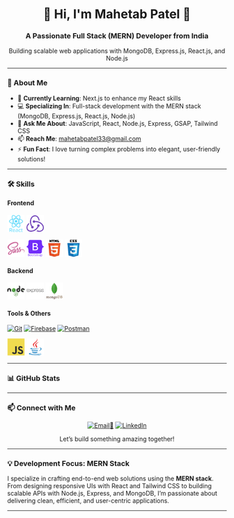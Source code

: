 <div align="center">
  <h1>🤍 Hi, I'm Mahetab Patel 🤍</h1>
  <h3>A Passionate Full Stack (MERN) Developer from India</h3>
  <p>Building scalable web applications with MongoDB, Express.js, React.js, and Node.js</p>
</div>

---

### 🚀 About Me

- 🌱 **Currently Learning**: Next.js to enhance my React skills
- 💻 **Specializing In**: Full-stack development with the MERN stack (MongoDB, Express.js, React.js, Node.js)
- 💬 **Ask Me About**: JavaScript, React, Node.js, Express, GSAP, Tailwind CSS
- 📫 **Reach Me**: [mahetabpatel33@gmail.com](mailto:mahetabpatel33@gmail.com)
- ⚡ **Fun Fact**: I love turning complex problems into elegant, user-friendly solutions!

---

### 🛠️ Skills

#### Frontend
<p>
  <a href="https://reactjs.org/" target="_blank"><img src="https://raw.githubusercontent.com/devicons/devicon/master/icons/react/react-original-wordmark.svg" alt="React" width="40" height="40"/></a>
  <a href="https://redux.js.org" target="_blank"><img src="https://raw.githubusercontent.com/devicons/devicon/master/icons/redux/redux-original.svg" alt="Redux" width="40" height="40"/></a>

  <a href="https://sass-lang.com" target="_blank"><img src="https://raw.githubusercontent.com/devicons/devicon/master/icons/sass/sass-original.svg" alt="Sass" width="40" height="40"/></a>
  <a href="https://getbootstrap.com" target="_blank"><img src="https://raw.githubusercontent.com/devicons/devicon/master/icons/bootstrap/bootstrap-plain-wordmark.svg" alt="Bootstrap" width="40" height="40"/></a>
  <a href="https://www.w3.org/html/" target="_blank"><img src="https://raw.githubusercontent.com/devicons/devicon/master/icons/html5/html5-original-wordmark.svg" alt="HTML5" width="40" height="40"/></a>
  <a href="https://www.w3schools.com/css/" target="_blank"><img src="https://raw.githubusercontent.com/devicons/devicon/master/icons/css3/css3-original-wordmark.svg" alt="CSS3" width="40" height="40"/></a>
</p>

#### Backend
<p>
  <a href="https://nodejs.org" target="_blank"><img src="https://raw.githubusercontent.com/devicons/devicon/master/icons/nodejs/nodejs-original-wordmark.svg" alt="Node.js" width="40" height="40"/></a>
  <a href="https://expressjs.com" target="_blank"><img src="https://raw.githubusercontent.com/devicons/devicon/master/icons/express/express-original-wordmark.svg" alt="Express.js" width="40" height="40"/></a>
  <a href="https://www.mongodb.com/" target="_blank"><img src="https://raw.githubusercontent.com/devicons/devicon/master/icons/mongodb/mongodb-original-wordmark.svg" alt="MongoDB" width="40" height="40"/></a>
</p>

#### Tools & Others
<p>
  <a href="https://git-scm.com/" target="_blank"><img src="https://www.vectorlogo.zone/logos/git-scm/git-scm-icon.svg" alt="Git" width="40" height="40"/></a>
  <a href="https://firebase.google.com/" target="_blank"><img src="https://www.vectorlogo.zone/logos/firebase/firebase-icon.svg" alt="Firebase" width="40" height="40"/></a>
  <a href="https://postman.com" target="_blank"><img src="https://www.vectorlogo.zone/logos/getpostman/getpostman-icon.svg" alt="Postman" width="40" height="40"/></a>
  
  <a href="https://developer.mozilla.org/en-US/docs/Web/JavaScript" target="_blank"><img src="https://raw.githubusercontent.com/devicons/devicon/master/icons/javascript/javascript-original.svg" alt="JavaScript" width="40" height="40"/></a>
  <a href="https://www.java.com" target="_blank"><img src="https://raw.githubusercontent.com/devicons/devicon/master/icons/java/java-original.svg" alt="Java" width="40" height="40"/></a>
</p>

---


### 📊 GitHub Stats

<div align="center">

  
</div>

---

### 📫 Connect with Me

<div align="center">
  <a href="mailto:mahetabpatel33@gmail.com"><img src="https://img.shields.io/badge/Email-mahetabpatel33@gmail.com-red" alt="Email">📩</a>
  <a href="https://www.linkedin.com/in/mahetab-patel-0b0a54292/" target="_blank"><img src="https://www.linkedin.com/in/mahetab-patel-0b0a54292/" alt="LinkedIn"></a>
</div>

<p align="center">Let’s build something amazing together!</p>

---

### 💡 Development Focus: MERN Stack

I specialize in crafting end-to-end web solutions using the **MERN stack**. From designing responsive UIs with React and Tailwind CSS to building scalable APIs with Node.js, Express, and MongoDB, I’m passionate about delivering clean, efficient, and user-centric applications.

---
